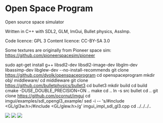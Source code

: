 # Open Space Program

Open source space simulator

Written in C++ with SDL2, GLM, ImGui, Bullet physics, AssImp.

Code licence: GPL 3
Content licence: CC-BY-SA 3.0

Some textures are originally from Pioneer space sim: https://github.com/pioneerspacesim/pioneer

sudo apt-get install g++ libsdl2-dev libsdl2-image-dev libglm-dev libassimp-dev libglew-dev --no-install-recommends
git clone https://github.com/dvolk/openspaceprogram
cd openspaceprogram
mkdir obj/ middleware/
cd middleware
git clone https://github.com/bulletphysics/bullet3
cd bullet3
mkdir build
cd build
cmake -DUSE_DOUBLE_PRECISION=ON ..
make
cd ..
ln -s src bullet
cd ..
git clone https://github.com/ocornut/imgui
cd imgui/examples/sdl_opengl3_example/
sed -i -- 's/#include <GL\/gl3w.h>/#include <GL\/glew.h>/g' imgui_impl_sdl_gl3.cpp
cd ../../../..


<img src="https://i.imgur.com/HM02Gd7.png"/>
<img src="https://i.imgur.com/eKhFz34.png"/>
<img src="https://i.imgur.com/1xzE4Fo.png"/>
